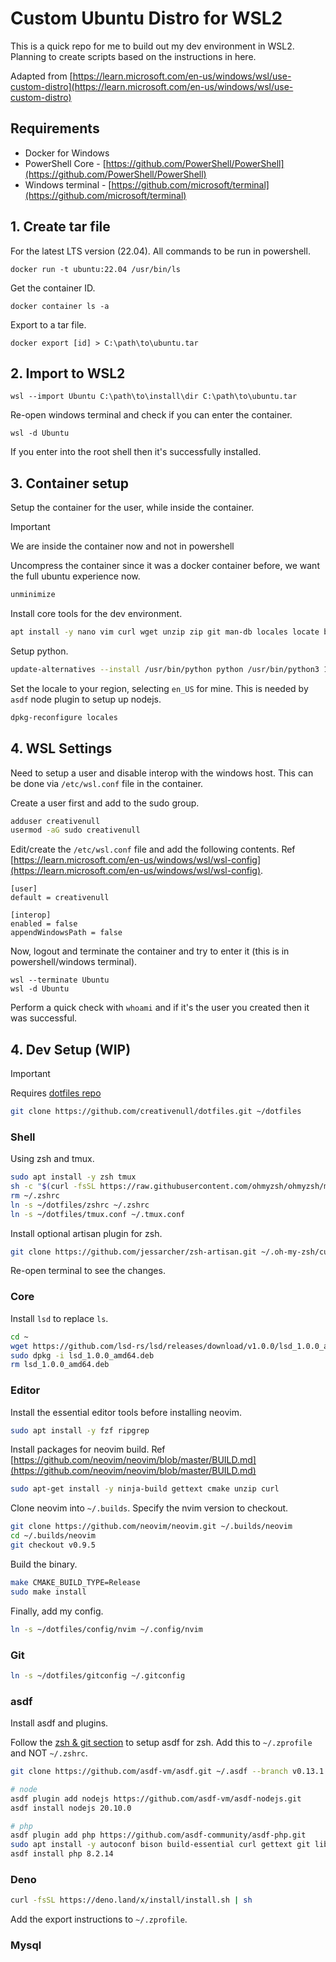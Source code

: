 # Custom Ubuntu Distro for WSL2

This is a quick repo for me to build out my dev environment in WSL2. Planning to create scripts based on the instructions in here.

Adapted from [https://learn.microsoft.com/en-us/windows/wsl/use-custom-distro](https://learn.microsoft.com/en-us/windows/wsl/use-custom-distro)

## Requirements

- Docker for Windows
- PowerShell Core - [https://github.com/PowerShell/PowerShell](https://github.com/PowerShell/PowerShell)
- Windows terminal - [https://github.com/microsoft/terminal](https://github.com/microsoft/terminal)

## 1. Create tar file

For the latest LTS version (22.04). All commands to be run in powershell.

```pwsh
docker run -t ubuntu:22.04 /usr/bin/ls
```

Get the container ID.

```pwsh
docker container ls -a
```

Export to a tar file.

```pwsh
docker export [id] > C:\path\to\ubuntu.tar
```

## 2. Import to WSL2

```pwsh
wsl --import Ubuntu C:\path\to\install\dir C:\path\to\ubuntu.tar
```

Re-open windows terminal and check if you can enter the container.

```pwsh
wsl -d Ubuntu
```

If you enter into the root shell then it's successfully installed.

## 3. Container setup

Setup the container for the user, while inside the container.

> [!IMPORTANT]
> We are inside the container now and not in powershell

Uncompress the container since it was a docker container before, we want the full ubuntu experience now.

```sh
unminimize
```

Install core tools for the dev environment.

```sh
apt install -y nano vim curl wget unzip zip git man-db locales locate build-essential autoconf sudo python3 python3-pip
```

Setup python.

```sh
update-alternatives --install /usr/bin/python python /usr/bin/python3 1
```

Set the locale to your region, selecting `en_US` for mine. This is needed by `asdf` node plugin to setup up nodejs.

```sh
dpkg-reconfigure locales
```

## 4. WSL Settings

Need to setup a user and disable interop with the windows host. This can be done via `/etc/wsl.conf` file in the container.

Create a user first and add to the sudo group.

```sh
adduser creativenull
usermod -aG sudo creativenull
```

Edit/create the `/etc/wsl.conf` file and add the following contents. Ref [https://learn.microsoft.com/en-us/windows/wsl/wsl-config](https://learn.microsoft.com/en-us/windows/wsl/wsl-config).

```
[user]
default = creativenull

[interop]
enabled = false
appendWindowsPath = false
```

Now, logout and terminate the container and try to enter it (this is in powershell/windows terminal).

```
wsl --terminate Ubuntu
wsl -d Ubuntu
```

Perform a quick check with `whoami` and if it's the user you created then it was successful.

## 4. Dev Setup (WIP)

> [!IMPORTANT]
> Requires [dotfiles repo](https://github.com/creativenull/dotfiles.git)

```sh
git clone https://github.com/creativenull/dotfiles.git ~/dotfiles
```

### Shell

Using zsh and tmux.

```sh
sudo apt install -y zsh tmux
sh -c "$(curl -fsSL https://raw.githubusercontent.com/ohmyzsh/ohmyzsh/master/tools/install.sh)"
rm ~/.zshrc
ln -s ~/dotfiles/zshrc ~/.zshrc
ln -s ~/dotfiles/tmux.conf ~/.tmux.conf
```

Install optional artisan plugin for zsh.

```sh
git clone https://github.com/jessarcher/zsh-artisan.git ~/.oh-my-zsh/custom/plugins/artisan
```

Re-open terminal to see the changes.

### Core

Install `lsd` to replace `ls`.

```sh
cd ~
wget https://github.com/lsd-rs/lsd/releases/download/v1.0.0/lsd_1.0.0_amd64.deb
sudo dpkg -i lsd_1.0.0_amd64.deb
rm lsd_1.0.0_amd64.deb
```

### Editor

Install the essential editor tools before installing neovim.

```sh
sudo apt install -y fzf ripgrep
```

Install packages for neovim build. Ref [https://github.com/neovim/neovim/blob/master/BUILD.md](https://github.com/neovim/neovim/blob/master/BUILD.md)

```sh
sudo apt-get install -y ninja-build gettext cmake unzip curl
```

Clone neovim into `~/.builds`. Specify the nvim version to checkout.

```sh
git clone https://github.com/neovim/neovim.git ~/.builds/neovim
cd ~/.builds/neovim
git checkout v0.9.5
```

Build the binary.

```sh
make CMAKE_BUILD_TYPE=Release
sudo make install
```

Finally, add my config.

```sh
ln -s ~/dotfiles/config/nvim ~/.config/nvim
```

### Git

```sh
ln -s ~/dotfiles/gitconfig ~/.gitconfig
```

### asdf

Install asdf and plugins.

Follow the [zsh & git section](https://asdf-vm.com/guide/getting-started.html) to setup asdf for zsh. Add this to `~/.zprofile` and NOT `~/.zshrc`.

```sh
git clone https://github.com/asdf-vm/asdf.git ~/.asdf --branch v0.13.1

# node
asdf plugin add nodejs https://github.com/asdf-vm/asdf-nodejs.git
asdf install nodejs 20.10.0

# php
asdf plugin add php https://github.com/asdf-community/asdf-php.git
sudo apt install -y autoconf bison build-essential curl gettext git libgd-dev libcurl4-openssl-dev libedit-dev libicu-dev libjpeg-dev libmysqlclient-dev libonig-dev libpng-dev libpq-dev libreadline-dev libsqlite3-dev libssl-dev libxml2-dev libzip-dev openssl pkg-config re2c zlib1g-dev
asdf install php 8.2.14
```

### Deno

```sh
curl -fsSL https://deno.land/x/install/install.sh | sh
```

Add the export instructions to `~/.zprofile`.

### Mysql
